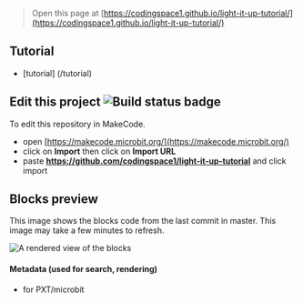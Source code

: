 
> Open this page at [https://codingspace1.github.io/light-it-up-tutorial/](https://codingspace1.github.io/light-it-up-tutorial/)

## Tutorial

* [tutorial] (/tutorial)
## Edit this project ![Build status badge](https://github.com/codingspace1/light-it-up-tutorial/workflows/MakeCode/badge.svg)

To edit this repository in MakeCode.

* open [https://makecode.microbit.org/](https://makecode.microbit.org/)
* click on **Import** then click on **Import URL**
* paste **https://github.com/codingspace1/light-it-up-tutorial** and click import

## Blocks preview

This image shows the blocks code from the last commit in master.
This image may take a few minutes to refresh.

![A rendered view of the blocks](https://github.com/codingspace1/light-it-up-tutorial/raw/master/.github/makecode/blocks.png)

#### Metadata (used for search, rendering)

* for PXT/microbit
<script src="https://makecode.com/gh-pages-embed.js"></script><script>makeCodeRender("{{ site.makecode.home_url }}", "{{ site.github.owner_name }}/{{ site.github.repository_name }}");</script>
